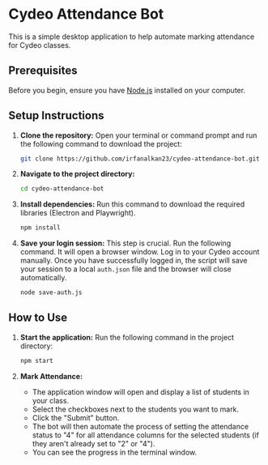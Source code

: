 # Cydeo Attendance Bot

This is a simple desktop application to help automate marking attendance for Cydeo classes.

## Prerequisites

Before you begin, ensure you have [Node.js](https://nodejs.org/) installed on your computer.

## Setup Instructions

1.  **Clone the repository:**
    Open your terminal or command prompt and run the following command to download the project:
    ```bash
    git clone https://github.com/irfanalkan23/cydeo-attendance-bot.git
    ```

2.  **Navigate to the project directory:**
    ```bash
    cd cydeo-attendance-bot
    ```

3.  **Install dependencies:**
    Run this command to download the required libraries (Electron and Playwright).
    ```bash
    npm install
    ```

4.  **Save your login session:**
    This step is crucial. Run the following command. It will open a browser window. Log in to your Cydeo account manually. Once you have successfully logged in, the script will save your session to a local `auth.json` file and the browser will close automatically.
    ```bash
    node save-auth.js
    ```

## How to Use

1.  **Start the application:**
    Run the following command in the project directory:
    ```bash
    npm start
    ```

2.  **Mark Attendance:**
    *   The application window will open and display a list of students in your class.
    *   Select the checkboxes next to the students you want to mark.
    *   Click the "Submit" button.
    *   The bot will then automate the process of setting the attendance status to "4" for all attendance columns for the selected students (if they aren't already set to "2" or "4").
    *   You can see the progress in the terminal window.
